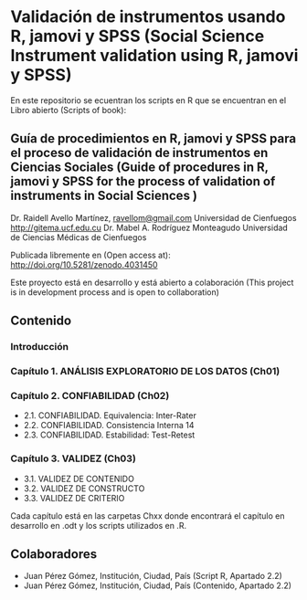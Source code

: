 # Validación de instrumentos usando R, jamovi y SPSS (Social Science Instrument validation using R, jamovi y SPSS)

En este repositorio se ecuentran los scripts en R que se encuentran en el Libro abierto (Scripts of book):

## Guía de procedimientos en R, jamovi y SPSS para el proceso de validación de instrumentos en Ciencias Sociales (Guide of procedures in R, jamovi y SPSS for the process of validation of instruments in Social Sciences )
Dr. Raidell Avello Martínez, ravellom@gmail.com
Universidad de Cienfuegos
http://gitema.ucf.edu.cu
Dr. Mabel A. Rodríguez Monteagudo
Universidad de Ciencias Médicas de Cienfuegos

Publicada libremente en (Open access at): http://doi.org/10.5281/zenodo.4031450

Este proyecto está en desarrollo y está abierto a colaboración 
(This project is in development process and is open to collaboration)


## Contenido

### Introducción
### Capítulo 1. ANÁLISIS EXPLORATORIO DE LOS DATOS (Ch01)
### Capítulo 2. CONFIABILIDAD (Ch02)
 - 2.1. CONFIABILIDAD. Equivalencia: Inter-Rater
 - 2.2.	CONFIABILIDAD. Consistencia Interna	14
 - 2.3. CONFIABILIDAD. Estabilidad: Test-Retest
### Capítulo 3. VALIDEZ (Ch03)
 - 3.1. VALIDEZ DE CONTENIDO
 - 3.2. VALIDEZ DE CONSTRUCTO
 - 3.3. VALIDEZ DE CRITERIO

 Cada capítulo está en las carpetas Chxx donde encontrará el capítulo en desarrollo en .odt y los scripts utilizados en .R.


## Colaboradores 

- Juan Pérez Gómez, Institución, Ciudad, País (Script R, Apartado 2.2)
- Juan Pérez Gómez, Institución, Ciudad, País (Contenido, Apartado 2.2)
